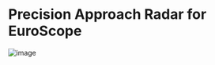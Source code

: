 # Precision Approach Radar for EuroScope

![image](https://github.com/user-attachments/assets/0201034f-86b3-4248-8308-578cb8daef09)
